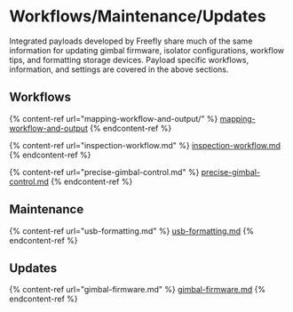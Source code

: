 # Workflows/Maintenance/Updates

Integrated payloads developed by Freefly share much of the same information for updating gimbal firmware, isolator configurations, workflow tips, and formatting storage devices. Payload specific workflows, information, and settings are covered in the above sections.

## Workflows

{% content-ref url="mapping-workflow-and-output/" %}
[mapping-workflow-and-output](mapping-workflow-and-output/)
{% endcontent-ref %}

{% content-ref url="inspection-workflow.md" %}
[inspection-workflow.md](inspection-workflow.md)
{% endcontent-ref %}

{% content-ref url="precise-gimbal-control.md" %}
[precise-gimbal-control.md](precise-gimbal-control.md)
{% endcontent-ref %}

## Maintenance

{% content-ref url="usb-formatting.md" %}
[usb-formatting.md](usb-formatting.md)
{% endcontent-ref %}

## Updates

{% content-ref url="gimbal-firmware.md" %}
[gimbal-firmware.md](gimbal-firmware.md)
{% endcontent-ref %}

